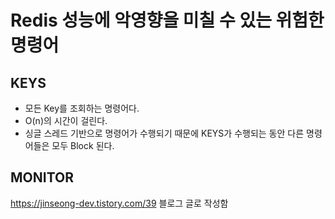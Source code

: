 # Redis 성능에 악영향을 미칠 수 있는 위험한 명령어

## KEYS

- 모든 Key를 조회하는 명령어다.
- O(n)의 시간이 걸린다.
- 싱글 스레드 기반으로 명령어가 수행되기 때문에 KEYS가 수행되는 동안 다른 명령어들은 모두 Block 된다.

## MONITOR

https://jinseong-dev.tistory.com/39
블로그 글로 작성함